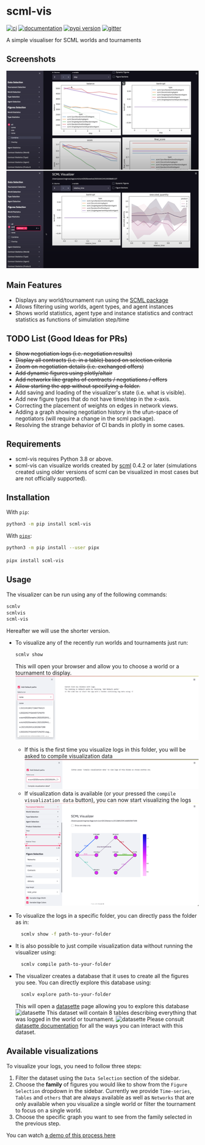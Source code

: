 # scml-vis

[![ci](https://github.com/yasserfarouk/scml-vis/actions/workflows/main.yml/badge.svg)](https://github.com/yasserfarouk/scml-vis/actions/workflows/main.yml)
[![documentation](https://img.shields.io/badge/docs-mkdocs%20material-blue.svg?style=flat)](https://scml-vis.github.io/scml-vis/)
[![pypi version](https://img.shields.io/pypi/v/scml-vis.svg)](https://pypi.org/project/scml-vis/)
[![gitter](https://badges.gitter.im/join%20chat.svg)](https://gitter.im/scml-vis/community)

A simple visualiser for SCML worlds and tournaments

## Screenshots
![Screen Shot 1](docs/shot1.png)
![Screen Shot 2](docs/shot2.png)

## Main Features

- Displays any world/tournament run using the [SCML package](https://www.github.com/yasserfarouk/scml)
- Allows filtering using worlds, agent types, and agent instances
- Shows world statistics, agent type and instance statistics and contract
  statistics as functions of simulation step/time

## TODO List (Good Ideas for PRs)

- ~~Show negotiation logs (i.e. negotiation results)~~
- ~~Display all contracts (i.e. in a table) based on selection criteria~~
- ~~Zoom on negotiation details (i.e. exchanged offers)~~
- ~~Add dynamic figures using plotly/altair~~
- ~~Add networkx like graphs of contracts / negotiations / offers~~
- ~~Allow starting the app without specifying a folder.~~
- Add saving and loading of the visualizer's state (i.e. what is visible).
- Add new figure types that do not have time/step in the x-axis.
- Correcting the placement of weights on edges in network views.
- Adding a graph showing negotiation history in the ufun-space of negotiators (will require a change in the scml package).
- Resolving the strange behavior of CI bands in plotly in some cases.

## Requirements

- scml-vis requires Python 3.8 or above.
- scml-vis can visualize worlds created by [scml](https://github.com/yasserfarouk/scml) 0.4.2 or later (simulations created using older versions of scml can be visualized in most cases but are not officially supported).

## Installation

With `pip`:
```bash
python3 -m pip install scml-vis
```

With [`pipx`](https://github.com/pipxproject/pipx):
```bash
python3 -m pip install --user pipx

pipx install scml-vis
```

## Usage

The visualizer can be run using any of the following commands:
```bash
scmlv
scmlvis
scml-vis
```
Hereafter we will use the shorter version.

- To visualize any of the recently run worlds and tournaments just run:
	```bash
	scmlv show
	```
	This will open your browser and allow you to choose a world or a tournament to
	display.
	![show without parameters](docs/show.png)

	- If this is the first time you visualize logs in this folder, you will be asked
	  to compile visualization data
		![compile visualization data](docs/compile.png)
	- If visualization data is available (or your pressed the `compile visualization data` button), you can now start visualizing the logs
		![compile visualization data](docs/aftercompile.png)
- To visualize the logs in a specific folder, you can directly pass the folder as in:
  ```bash
	scmlv show -f path-to-your-folder
	```
- It is also possible to just compile visualization data without running the visualizer using:
  ```bash
	scmlv compile path-to-your-folder
	```
- The visualizer creates a database that it uses to create all the figures you see. You can directly explore this database using:
  ```bash
	scmlv explore path-to-your-folder
	```
	This will open a [datasette](https://docs.datasette.io/en/stable/getting_started.html) page allowing you to explore this database
	![datasette](docs/datasette.png)
	This dataset will contain 8 tables describing everything that was logged in the world or tournament. 
	![datasette](docs/datasettelarge.png)
	Please consult [datasette documentation](https://docs.datasette.io/en/stable/getting_started.html) for all the ways you can interact with this dataset.

## Available visualizations

To visualize your logs, you need to follow three steps:

1. Filter the dataset using the `Data Selection` section of the sidebar.
2. Choose the **family** of figures you would like to show from the `Figure Selection` dropdown in the sidebar. Currently we provide `Time-series`, `Tables` and `others` that are always available as well as `Networks`  that are only available when you visualize a single world or filter the tournament to focus on a single world.
3. Choose the specific graph you want to see from the family selected in the previous step.

You can watch [a demo of this process here](https://youtu.be/BCDjnnSmIsk)
